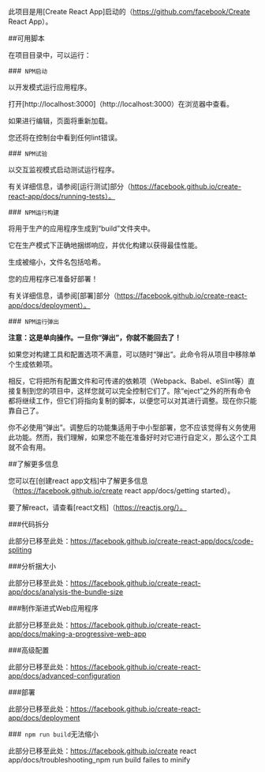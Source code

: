 此项目是用[Create React App]启动的（https://github.com/facebook/Create React App）。

##可用脚本

在项目目录中，可以运行：

###` NPM启动`

以开发模式运行应用程序。<br>

打开[http://localhost:3000]（http://localhost:3000）在浏览器中查看。

如果进行编辑，页面将重新加载。<br>

您还将在控制台中看到任何lint错误。

###` NPM试验`

以交互监视模式启动测试运行程序。<br>

有关详细信息，请参阅[运行测试]部分（https://facebook.github.io/create-react-app/docs/running-tests）。

###` NPM运行构建`

将用于生产的应用程序生成到“build”文件夹中。<br>

它在生产模式下正确地捆绑响应，并优化构建以获得最佳性能。

生成被缩小，文件名包括哈希。<br>

您的应用程序已准备好部署！

有关详细信息，请参阅[部署]部分（https://facebook.github.io/create-react-app/docs/deployment）。

###` NPM运行弹出`

**注意：这是单向操作。一旦你“弹出”，你就不能回去了！**

如果您对构建工具和配置选项不满意，可以随时“弹出”。此命令将从项目中移除单个生成依赖项。

相反，它将把所有配置文件和可传递的依赖项（Webpack、Babel、eSlint等）直接复制到您的项目中，这样您就可以完全控制它们了。除“eject”之外的所有命令都将继续工作，但它们将指向复制的脚本，以便您可以对其进行调整。现在你只能靠自己了。

你不必使用“弹出”。调整后的功能集适用于中小型部署，您不应该觉得有义务使用此功能。然而，我们理解，如果您不能在准备好时对它进行自定义，那么这个工具就不会有用。

##了解更多信息

您可以在[创建react app文档]中了解更多信息（https://facebook.github.io/create react app/docs/getting started）。

要了解react，请查看[react文档]（https://reactjs.org/）。

###代码拆分

此部分已移至此处：https://facebook.github.io/create-react-app/docs/code-spliting

###分析捆大小

此部分已移至此处：https://facebook.github.io/create-react-app/docs/analysis-the-bundle-size

###制作渐进式Web应用程序

此部分已移至此处：https://facebook.github.io/create-react-app/docs/making-a-progressive-web-app

###高级配置

此部分已移至此处：https://facebook.github.io/create-react-app/docs/advanced-configuration

###部署

此部分已移至此处：https://facebook.github.io/create-react-app/docs/deployment

###` npm run build`无法缩小

此部分已移至此处：https://facebook.github.io/create react app/docs/troubleshooting_npm run build failes to minify